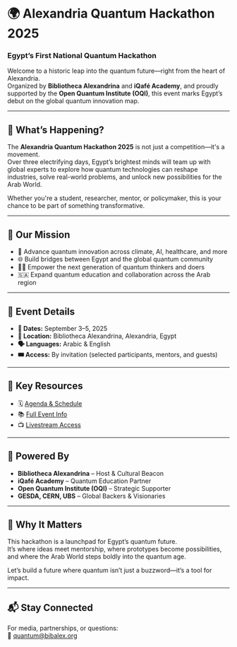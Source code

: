 # 🌍 Alexandria Quantum Hackathon 2025  
### Egypt’s First National Quantum Hackathon

Welcome to a historic leap into the quantum future—right from the heart of Alexandria.  
Organized by **Bibliotheca Alexandrina** and **iQafé Academy**, and proudly supported by the **Open Quantum Institute (OQI)**, this event marks Egypt’s debut on the global quantum innovation map.

---

## 🧠 What’s Happening?

The **Alexandria Quantum Hackathon 2025** is not just a competition—it's a movement.  
Over three electrifying days, Egypt’s brightest minds will team up with global experts to explore how quantum technologies can reshape industries, solve real-world problems, and unlock new possibilities for the Arab World.

Whether you're a student, researcher, mentor, or policymaker, this is your chance to be part of something transformative.

---

## 🎯 Our Mission

- 🔬 Advance quantum innovation across climate, AI, healthcare, and more  
- 🌐 Build bridges between Egypt and the global quantum community  
- 🧑‍🎓 Empower the next generation of quantum thinkers and doers  
- 🇸🇦 Expand quantum education and collaboration across the Arab region  

---

## 📍 Event Details

- **📅 Dates:** September 3–5, 2025  
- **📍 Location:** Bibliotheca Alexandrina, Alexandria, Egypt  
- **🗣️ Languages:** Arabic & English  
- **🎟️ Access:** By invitation (selected participants, mentors, and guests)

---

## 🔗 Key Resources

- 🗓️ [Agenda & Schedule](https://docs.google.com/spreadsheets/d/1H-Ja132ZVHlJCqZIMJhJwnDO_aeOgKO-qz-AsLEvbU4/)  
- 📚 [Full Event Info](https://docs.google.com/document/d/11aRS2LcVc8kK7r-6jxBEUrtjbDiffif0AjnzD5t9ANU/)  
- 📺 [Livestream Access](https://www.youtube.com/@iQafeAcademy)  

---

## 🤝 Powered By

- **Bibliotheca Alexandrina** – Host & Cultural Beacon  
- **iQafé Academy** – Quantum Education Partner  
- **Open Quantum Institute (OQI)** – Strategic Supporter  
- **GESDA, CERN, UBS** – Global Backers & Visionaries  

---

## 🌟 Why It Matters

This hackathon is a launchpad for Egypt’s quantum future.  
It’s where ideas meet mentorship, where prototypes become possibilities, and where the Arab World steps boldly into the quantum age.

Let’s build a future where quantum isn’t just a buzzword—it’s a tool for impact.

---

## 📬 Stay Connected

For media, partnerships, or questions:  
📧 quantum@bibalex.org
